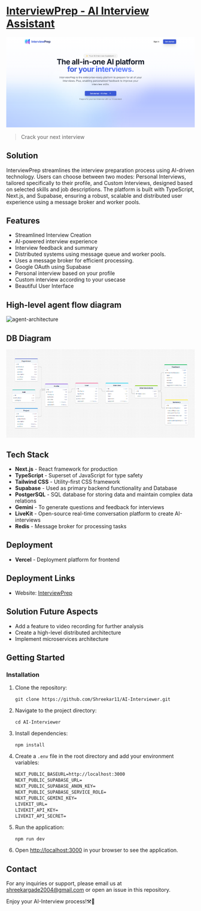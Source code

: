 # [InterviewPrep - AI Interview Assistant](https://interviewprep-sigma.vercel.app/)

![Landing Page](assets/landing.png)

> Crack your next interview

## Solution

InterviewPrep streamlines the interview preparation process using AI-driven technology. Users can choose between two modes: Personal Interviews, tailored specifically to their profile, and Custom Interviews, designed based on selected skills and job descriptions. The platform is built with TypeScript, Next.js, and Supabase, ensuring a robust, scalable and distributed user experience using a message broker and worker pools.

## Features

- Streamlined Interview Creation
- AI-powered interview experience
- Interview feedback and summary
- Distributed systems using message queue and worker pools.
- Uses a message broker for efficient processing.
- Google OAuth using Supabase
- Personal interview based on your profile
- Custom interview according to your usecase
- Beautiful User Interface

## High-level agent flow diagram

<img width="3840" height="1886" alt="agent-architecture" src="https://github.com/user-attachments/assets/2732eefd-6589-4840-929a-e0cbd81c71a2" />


## DB Diagram

![DB Diagram](assets/db_diagram.png)

## Tech Stack

- **Next.js** - React framework for production
- **TypeScript** - Superset of JavaScript for type safety
- **Tailwind CSS** - Utility-first CSS framework
- **Supabase** - Used as primary backend functionality and Database
- **PostgerSQL** - SQL database for storing data and maintain complex data relations
- **Gemini** - To generate questions and feedback for interviews
- **LiveKit** - Open-source real-time conversation platform to create AI-interviews
- **Redis** - Message broker for processing tasks
 
## Deployment
- **Vercel** - Deployment platform for frontend

## Deployment Links

- Website: [InterviewPrep](https://interviewprep-sigma.vercel.app/)

## Solution Future Aspects

- Add a feature to video recording for further analysis
- Create a high-level distributed architecture
- Implement microservices architecture

## Getting Started

### Installation

1. Clone the repository:

    ```
    git clone https://github.com/Shreekar11/AI-Interviewer.git
    ```

2. Navigate to the project directory:

    ```
    cd AI-Interviewer
    ```

3. Install dependencies:

    ```
    npm install
    ```

4. Create a `.env` file in the root directory and add your environment variables:

    ```
    NEXT_PUBLIC_BASEURL=http://localhost:3000
    NEXT_PUBLIC_SUPABASE_URL=
    NEXT_PUBLIC_SUPABASE_ANON_KEY=
    NEXT_PUBLIC_SUPABASE_SERVICE_ROLE=
    NEXT_PUBLIC_GEMINI_KEY=
    LIVEKIT_URL=
    LIVEKIT_API_KEY=
    LIVEKIT_API_SECRET=
    ```

5. Run the application:

    ```
    npm run dev
    ```

5. Open [http://localhost:3000](http://localhost:3000) in your browser to see the application.

## Contact

For any inquiries or support, please email us at shreekargade2004@gmail.com or open an issue in this repository.

Enjoy your AI-Interview process!⚒️🚀
